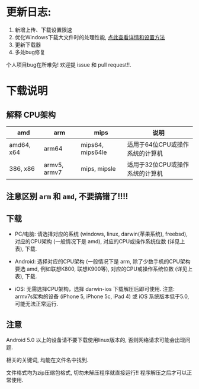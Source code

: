 # 更新日志: 

1. 新增上传、下载设置限速
2. 优化Windows下载大文件时的处理性能, [点此查看详情和设置方法](https://github.com/iikira/BaiduPCS-Go/wiki/Windows%E5%A6%82%E4%BD%95%E5%BC%80%E5%90%AF%E4%BC%98%E5%8C%96%E4%B8%8B%E8%BD%BD%E5%A4%A7%E6%96%87%E4%BB%B6%E6%97%B6%E7%9A%84%E5%A4%84%E7%90%86%E6%80%A7%E8%83%BD)
3. 更新下载器
4. 多处bug修复

个人项目bug在所难免! 欢迎提 issue 和 pull request!!.

# 下载说明

## 解释 CPU架构

|amd|arm| mips| 说明 |
|-----|----------------|------------------|------------------|
|amd64, x64 |arm64   | mips64, mips64le |适用于64位CPU或操作系统的计算机|
|386, x86 |armv5, armv7  | mips, mipsle |适用于32位CPU或操作系统的计算机|

## 注意区别 `arm` 和 `amd`, 不要搞错了!!!!

## 下载

* PC/电脑: 
    请选择对应的系统 (windows, linux, darwin(苹果系统), freebsd), 对应的CPU架构 (一般情况下是 amd), 对应的CPU或操作系统位数 (详见上表), 下载.

* Android: 
    选择对应的CPU架构 (一般情况下是 arm, 除了少数手机的CPU架构要选 amd, 例如联想K800, 联想K900等), 对应的CPU或操作系统位数  (详见上表), 下载.

* iOS:
    无需选择CPU架构，选择 darwin-ios 下载解压后即可使用. 注意: armv7s架构的设备 (iPhone 5, iPhone 5c, iPad 4) 或 iOS 系统版本低于5.0, 可能无法正常运行.

## 注意

Android 5.0 以上的设备请不要下载使用linux版本的, 否则网络请求可能会出现问题.

相关的关键词, 均能在文件名中找到. 

文件格式均为zip压缩包格式, 切勿未解压程序就直接运行!! 程序解压之后才可以正常使用.
